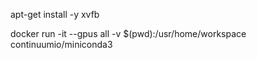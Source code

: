 apt-get install -y xvfb


docker run -it --gpus all -v $(pwd):/usr/home/workspace continuumio/miniconda3